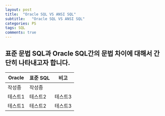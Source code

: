 ```yaml
---
layout: post
title:  "Oracle SQL VS ANSI SQL"
subtitle:   "Oracle SQL VS ANSI SQL"
categories: PS
tags: SQL
comments: true
---
```


## 표준 문법 SQL과 Oracle SQL간의 문법 차이에 대해서 간단히 나타내고자 합니다.

|Oracle|표준 SQL |비고|
|------|---|---|
|작성중|작성중||
|테스트1|테스트2|테스트3|
|테스트1|테스트2|테스트3|


